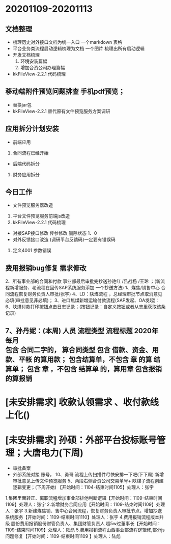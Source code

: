 # 20201109-20201113
## 文档整理
+ 梳理历史对外接口文档为统一入口
  一个markdown  表格
+ 平台业务类流程启动逻辑梳理为文档 
  一个图片 梳理出所有启动逻辑
+ 开发文档梳理
  1. 环境安装篇幅
  2. 增加合资公司办理篇幅 
+ kkFileView-2.2.1 代码梳理
## 移动端附件预览问题排查 手机pdf预览；
+ 替换jar包
+ kkFileView-2.2.1  替代原有文件预览服务方案调研
##  应用拆分计划安装
+ 前端应用
 1. 合同流程已经开始
+ 后端代码拆分 
 1. 财务应用拆分 


## 今日工作
+ 文件预览服务器改造
 1. 平台文件预览服务前端js改造
 2. kkFileView-2.2.1 代码梳理
+ 对接SAP接口修改 
 传参修改 删除状态 1、0
+ 对外反馈接口改造 (调研平台反馈码)一定要有错误码
 1. 定义4001 参数错误



##
## 费用报销bug修复 需求修改
2、所有事业部的合同和付款 事业部最后审批完抄送孙艳红 /吕战杨 /王玲 ；(新流程新增服务、老流程在回传SAP系统服务添加 一个抄送方法)
1、煤焦/销售中心 合同流程恢复财务负责人审批(张宇)
4、LD：陕煤流程 ，总经理审批节点取消意见必填(审批意见非必填)；
3、进口焦煤新增运输付款流程(SAP发起、OA发起)：
6、陕煤付款打印按钮点击日志记录；(按钮记录：自定义按钮或者从志里获取该条记录)
##
7、孙丹妮：(本周)
人员   流程类型 流程标题  2020年  每月   
包含 合同二字的， 算合同类型
包含 借款、资金、用款、平帐 的算用款；
包含结算单，不包含 章 的算 结算单；
包含 章 ，不包含 结算单 的，算用章
包含报销 的算报销
--------------------------------

# [未安排需求] 收款认领需求 、收付款线上化()
# [未安排需求] 孙硕：外部平台投标账号管理；大唐电力(下周)
+ 审批备案
+ 外部系统对接 账号，
10、勇哥 流程上传扫描件尽快安排一下吧(下下周)
	新增审批意见上传文件预览服务
5、两段右侧合资公司交易单号+ 陕煤子流程创建逻辑变更；(下周开始) 
	【开始时间：1104-结束时间1105】处理人：张宇

1.集团里面转正、离职流程增加事业部排他判断逻辑【开始时间：1109-结束时间1109】处理人：张宇
2.新增财务合同应用【开始时间：1109-结束时间1109】处理人：张宇
3.新建煤焦销、售中心合同流程，恢复财务负责人审批节点，增加抄送系统服务【开始时间：1109-结束时间1110】处理人：张宇
4.费用报销流程版本升级 股份费用报销股份财管负责人、集团财管负责人 超5w过董事长【开始时间：1109-结束时间1109】处理人：陆彪
5.费用报销流程山西事业部流程逻辑修,部分js问题修复【开始时间：1109-结束时间1109 】处理人：陆彪




